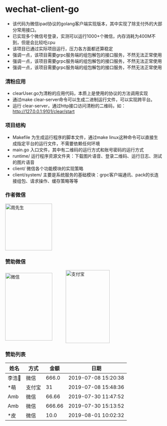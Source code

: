 # wechat-client-go
- 该代码为微信ipad协议的golang客户端实现版本，其中实现了除支付外的大部分常用接口。
- 已实现多个微信号登录，实测可以运行1000+个微信，内存消耗为400M不到，但是会比较吃cpu
- 该项目已通过实际项目运行，压力各方面都还算稳定
- 强调一点，该项目需要grpc服务端的组包解包的接口服务，不然无法正常使用
- 强调一点，该项目需要grpc服务端的组包解包的接口服务，不然无法正常使用
- 强调一点，该项目需要grpc服务端的组包解包的接口服务，不然无法正常使用

### 清粉应用
- clearUser.go为清粉的应用代码，本质上是使用的协议的方法调用实现
- 通过make clear-server命令可以生成二进制运行文件，可以实现跨平台。
- 运行 clear-server，通过http接口访问清粉的二维码，如：http://127.0.0.1:9101/clear/start

### 项目结构
- Makefile 为生成运行程序的脚本文件，通过make linux这种命令可以直接生成指定平台的运行文件，不需要依赖任何环境
- main.go 入口文件，其中有二维码的运行方式和账号密码的运行方式
- runtime/ 运行程序资源文件夹：下载图片语音、登录二维码、运行日志、测试的图片语音
- client/ 微信各个功能模块的实现策略
- client/system/ 主要是系统服务的基础模块：grpc客户端通讯、pack的长连接组包、请求操作、缓存策略等等

### 作者微信
 <img src="https://user-images.githubusercontent.com/15431129/60790819-f0e0b200-a194-11e9-9565-5f6f42dec26c.jpg" width = "150" height = "150" alt="周先生" align=center />
 
### 赞助微信
<img src="https://user-images.githubusercontent.com/15431129/60791074-79f7e900-a195-11e9-85ff-f6647482b0a4.jpg" width = "151" height = "217" alt="微信" align=center />&nbsp;&nbsp;&nbsp;&nbsp;&nbsp;&nbsp;&nbsp;&nbsp;&nbsp;&nbsp;&nbsp;<img src="https://user-images.githubusercontent.com/15431129/60791166-a6136a00-a195-11e9-92c7-f64fa9c28d79.jpg" width = "141" height = "234" alt="支付宝" align=center />


### 赞助列表

| 姓名 | 方式 | 金额 | 日期 |
| --- | --- | --- | --- |
| 李浩🦶 | 微信 | 666.0 | 2019-07-08 15:20:38 |
| \*萌 | 支付宝 | 31 | 2019-07-08 15:48:36 |
| Amb | 微信 | 66.66 | 2019-07-30 11:47:52 |
| Amb | 微信 | 666.66 | 2019-07-30 15:13:52 |
| \*皮 | 微信 | 10.0 | 2019-08-01 10:02:32 |
